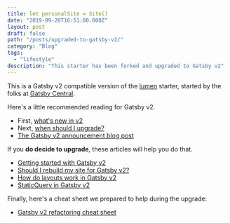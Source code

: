 ```yaml
---
title: let personalSite = Site()
date: "2019-09-20T16:51:00.000Z"
layout: post
draft: false
path: "/posts/upgraded-to-gatsby-v2/"
category: "Blog"
tags:
  - "lifestyle"
description: "This starter has been forked and upgraded to Gatsby v2"
---
```


This is a Gatsby v2 compatible version of the
[lumen](https://github.com/alxshelepenok/gatsby-starter-lumen) starter, started
by the folks at [Gatsby Central](https://www.gatsbycentral.com/).

Here's a little recommended reading for Gatsby v2.

* First, [what's new in v2](https://www.gatsbycentral.com/whats-new-in-gatsby-v2)
* Next, [when should I upgrade?](https://www.gatsbycentral.com/when-should-i-upgrade-to-gatsby-v2)
* [The Gatsby v2 announcement blog post](https://www.gatsbyjs.org/blog/2018-09-17-gatsby-v2/)

If you **do decide to upgrade**, these articles will help you do that.

* [Getting started with Gatsby v2](https://www.gatsbycentral.com/getting-started-with-gatsby-v2)
* [Should I rebuild my site for Gatsby v2?](https://www.gatsbycentral.com/should-i-rebuild-my-site-for-gatsby-v2)
* [How do layouts work in Gatsby v2](https://www.gatsbycentral.com/how-do-layouts-work-in-gatsby-v2)
* [StaticQuery in Gatsby v2](https://www.gatsbycentral.com/staticquery-in-gatsby-v2)

Finally, here's a cheat sheet we prepared to help during the upgrade:

* [Gatsby v2 refactoring cheat sheet](https://www.gatsbycentral.com/gatsby-v2-refactoring-cheat-sheet)
